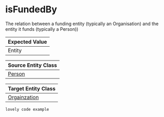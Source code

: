# isFundedBy 
 
The relation between a funding entity (typically an Organisation) and the entity it funds (typically a Person))

| Expected Value |        
| ------------- |
| Entity          | 


| Source Entity Class |        
| ------------- |
| [Person](class_person.md)         | 


| Target Entity Class |        
| ------------- |
| [Orgainzation](class_organization.md)         | 

```
lovely code example 
```